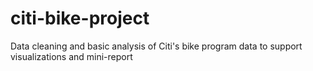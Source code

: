 # citi-bike-project
Data cleaning and basic analysis of Citi's bike program data to support visualizations and mini-report
